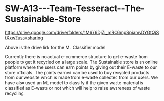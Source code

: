 # SW-A13---Team-Tesseract--The-Sustainable-Store

https://drive.google.com/drive/folders/1M6Y6DjZi_mRO6mpSpiamvDYGtQjStXxw?usp=sharing

Above is the drive link for the ML Classifier model

Currently there is no actual e-commerce structure to get e-waste from people to get it recycled on a large scale. The Sustainable store is an online platform where the users can earn points by giving out their E-waste to our store officials. The points earned can be used to buy recycled products from our website which is made from e-waste collected from our users. We have also used an ML model to classify if the given waste material is classified as E-waste or not which will help to raise awareness of waste recycling.

